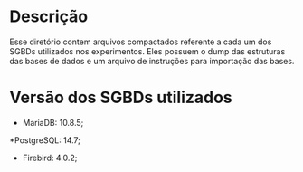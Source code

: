# Descrição
Esse diretório contem arquivos compactados referente a cada um dos SGBDs utilizados nos experimentos.
Eles possuem o dump das estruturas das bases de dados e um arquivo de instruções para importação das bases.

# Versão dos SGBDs utilizados

* MariaDB: 10.8.5;


*PostgreSQL: 14.7;

* Firebird: 4.0.2;

